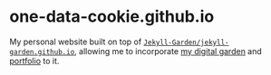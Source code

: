 # one-data-cookie.github.io

My personal website built on top of [`Jekyll-Garden/jekyll-garden.github.io`](https://github.com/Jekyll-Garden/jekyll-garden.github.io), allowing me to incorporate [my digital garden](https://onedatacookie-digigarden.netlify.app/) and [portfolio](https://onedatacookie-somevizes.netlify.app/) to it.
